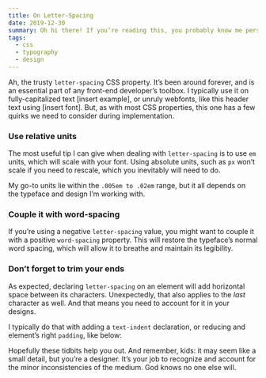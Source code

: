 ```yaml
---
title: On Letter-Spacing
date: 2019-12-30
summary: Oh hi there! If you’re reading this, you probably know me personally or are a search bot. Welcome humans and robots alike. I’ve been tinkering around on the design of this site for a good while now…
tags:
  - css
  - typography
  - design
---
```


Ah, the trusty `letter-spacing` CSS property. It’s been around forever, and is an essential part of any front-end developer’s toolbox. I typically use it on fully-capitalized text [insert example], or unruly webfonts, like this header text using [insert font]. But, as with most CSS properties, this one has a few quirks we need to consider during implementation.

### Use relative units
The most useful tip I can give when dealing with `letter-spacing` is to use `em` units, which will scale with your font. Using absolute units, such as `px` won’t scale if you need to rescale, which you inevitably will need to do.

My go-to units lie within the `.005em to .02em` range, but it all depends on the typeface and design I’m working with.

### Couple it with word-spacing
If you’re using a negative `letter-spacing` value, you might want to couple it with a positive `word-spacing` property. This will restore the typeface’s normal word spacing, which will allow it to breathe and maintain its legibility.

### Don’t forget to trim your ends

As expected, declaring `letter-spacing` on an element will add horizontal space between its characters. Unexpectedly, that also applies to the *last* character as well. And that means you need to account for it in your designs.

I typically do that with adding a `text-indent` declaration, or reducing and element’s right `padding`, like below:

Hopefully these tidbits help you out. And remember, kids: it may seem like a small detail, but you’re a designer. It’s your job to recognize and account for the minor inconsistencies of the medium. God knows no one else will.